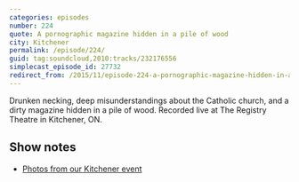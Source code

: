 ```yaml
---
categories: episodes
number: 224
quote: A pornographic magazine hidden in a pile of wood
city: Kitchener
permalink: /episode/224/
guid: tag:soundcloud,2010:tracks/232176556
simplecast_episode_id: 27732
redirect_from: /2015/11/episode-224-a-pornographic-magazine-hidden-in-a-pile-of-wood-kitchener/
---
```

Drunken necking, deep misunderstandings about the Catholic church, and a dirty magazine hidden in a pile of wood. Recorded live at The Registry Theatre in Kitchener, ON.

## Show notes
- [Photos from our Kitchener event](https://goo.gl/MW2XGD)
